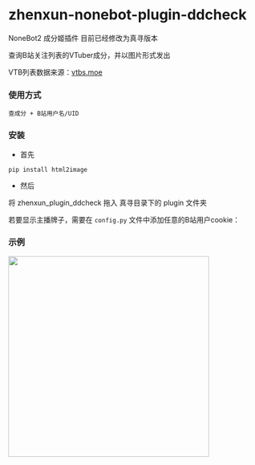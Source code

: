 # zhenxun-nonebot-plugin-ddcheck

NoneBot2 成分姬插件
目前已经修改为真寻版本

查询B站关注列表的VTuber成分，并以图片形式发出

VTB列表数据来源：[vtbs.moe](https://vtbs.moe/)


### 使用方式


```
查成分 + B站用户名/UID
```


### 安装

- 首先

```
pip install html2image
```

- 然后

将 zhenxun_plugin_ddcheck 拖入 真寻目录下的 plugin 文件夹

若要显示主播牌子，需要在 `config.py` 文件中添加任意的B站用户cookie：


### 示例

<div align="left">
  <img src="https://s2.loli.net/2022/03/20/Nk3jZJgxforHDsu.png" width="400" />
</div>
